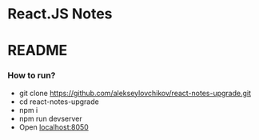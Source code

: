 # React.JS Notes

# README #

### How to run? ###

* git clone https://github.com/alekseylovchikov/react-notes-upgrade.git
* cd react-notes-upgrade
* npm i
* npm run devserver
* Open [localhost:8050](http://localhost:8050)